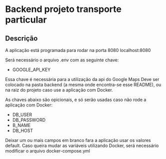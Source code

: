 # Backend projeto transporte particular

## Descrição

A aplicação está programada para rodar na porta 8080
localhost:8080

Será necessário o arquivo .env com as seguinte chave:
- GOOGLE_API_KEY

Essa chave é necessária para a utilização da api do Google Maps
Deve ser colocado na pasta backend (a mesma onde encontra-se esse README), ou na raiz do projeto caso use a aplicação com Docker.

As chaves abaixo são opicionais, e só serão usadas caso não rode a aplicação com Docker:

- DB_USER
- DB_PASSWORD
- B_NAME
- DB_HOST

Deixar um ou mais campos em branco fara a aplicação usar os valores default.
Caso queira mudar as variáveis utilizando Docker, será necessário modificar o arquivo docker-compose.yml